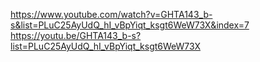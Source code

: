 https://www.youtube.com/watch?v=GHTA143_b-s&list=PLuC25AyUdQ_hI_vBpYiqt_ksgt6WeW73X&index=7
https://youtu.be/GHTA143_b-s?list=PLuC25AyUdQ_hI_vBpYiqt_ksgt6WeW73X
